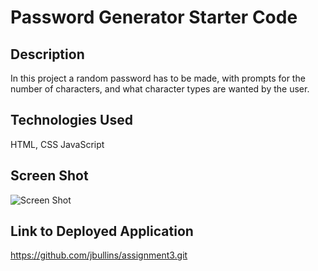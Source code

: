 # Password Generator Starter Code
## Description
In this project a random password has to be made, with prompts for the number of characters, and what character types are wanted by the user.

## Technologies Used
HTML, CSS JavaScript

## Screen Shot

![Screen Shot](https://github.com/jbullins/assignment3/blob/main/Screen%20Shot%202022-05-22%20at%209.25.45%20PM.png)

## Link to Deployed Application

https://github.com/jbullins/assignment3.git
